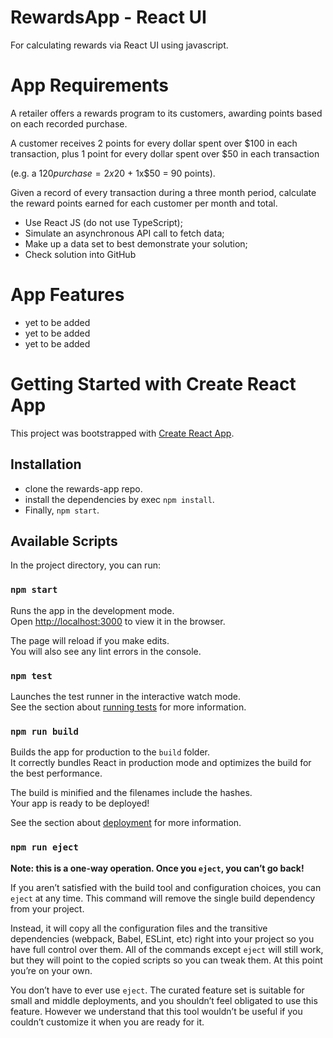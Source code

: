 # RewardsApp - React UI
For calculating rewards via React UI using javascript.

# App Requirements
A retailer offers a rewards program to its customers, awarding points based on each recorded purchase.

A customer receives 2 points for every dollar spent over $100 in each transaction, plus 1 point for every dollar spent over $50 in each transaction

(e.g. a $120 purchase = 2x$20 + 1x$50 = 90 points).

Given a record of every transaction during a three month period, calculate the reward points earned for each customer per month and total.

- Use React JS (do not use TypeScript);
- Simulate an asynchronous API call to fetch data;
- Make up a data set to best demonstrate your solution;
- Check solution into GitHub

# App Features
- yet to be added 
- yet to be added
- yet to be added

# Getting Started with Create React App

This project was bootstrapped with [Create React App](https://github.com/facebook/create-react-app).

## Installation

- clone the rewards-app repo.
- install the dependencies by exec `npm install`.
- Finally, `npm start`.

## Available Scripts

In the project directory, you can run:

### `npm start`

Runs the app in the development mode.\
Open [http://localhost:3000](http://localhost:3000) to view it in the browser.

The page will reload if you make edits.\
You will also see any lint errors in the console.

### `npm test`

Launches the test runner in the interactive watch mode.\
See the section about [running tests](https://facebook.github.io/create-react-app/docs/running-tests) for more information.

### `npm run build`

Builds the app for production to the `build` folder.\
It correctly bundles React in production mode and optimizes the build for the best performance.

The build is minified and the filenames include the hashes.\
Your app is ready to be deployed!

See the section about [deployment](https://facebook.github.io/create-react-app/docs/deployment) for more information.

### `npm run eject`

**Note: this is a one-way operation. Once you `eject`, you can’t go back!**

If you aren’t satisfied with the build tool and configuration choices, you can `eject` at any time. This command will remove the single build dependency from your project.

Instead, it will copy all the configuration files and the transitive dependencies (webpack, Babel, ESLint, etc) right into your project so you have full control over them. All of the commands except `eject` will still work, but they will point to the copied scripts so you can tweak them. At this point you’re on your own.

You don’t have to ever use `eject`. The curated feature set is suitable for small and middle deployments, and you shouldn’t feel obligated to use this feature. However we understand that this tool wouldn’t be useful if you couldn’t customize it when you are ready for it.


